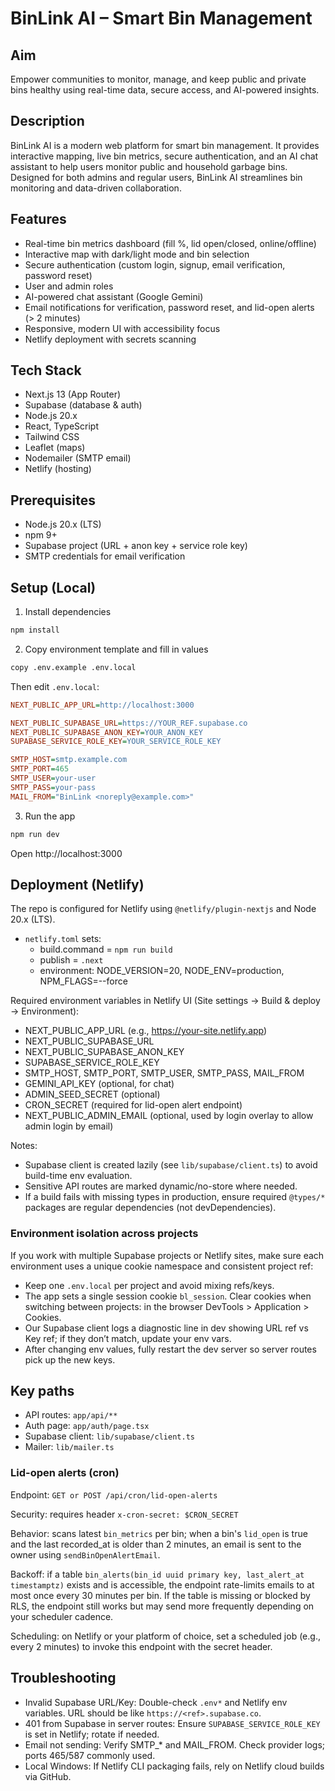 # BinLink AI – Smart Bin Management

## Aim

Empower communities to monitor, manage, and keep public and private bins healthy using real-time data, secure access, and AI-powered insights.

## Description

BinLink AI is a modern web platform for smart bin management. It provides interactive mapping, live bin metrics, secure authentication, and an AI chat assistant to help users monitor public and household garbage bins. Designed for both admins and regular users, BinLink AI streamlines bin monitoring and data-driven collaboration.

## Features

- Real-time bin metrics dashboard (fill %, lid open/closed, online/offline)
- Interactive map with dark/light mode and bin selection
- Secure authentication (custom login, signup, email verification, password reset)
- User and admin roles
- AI-powered chat assistant (Google Gemini)
- Email notifications for verification, password reset, and lid-open alerts (> 2 minutes)
- Responsive, modern UI with accessibility focus
- Netlify deployment with secrets scanning

## Tech Stack

- Next.js 13 (App Router)
- Supabase (database & auth)
- Node.js 20.x
- React, TypeScript
- Tailwind CSS
- Leaflet (maps)
- Nodemailer (SMTP email)
- Netlify (hosting)

## Prerequisites

- Node.js 20.x (LTS)
- npm 9+
- Supabase project (URL + anon key + service role key)
- SMTP credentials for email verification

## Setup (Local)

1. Install dependencies

```bash
npm install
```

2. Copy environment template and fill in values

```bash
copy .env.example .env.local
```

Then edit `.env.local`:

```ini
NEXT_PUBLIC_APP_URL=http://localhost:3000

NEXT_PUBLIC_SUPABASE_URL=https://YOUR_REF.supabase.co
NEXT_PUBLIC_SUPABASE_ANON_KEY=YOUR_ANON_KEY
SUPABASE_SERVICE_ROLE_KEY=YOUR_SERVICE_ROLE_KEY

SMTP_HOST=smtp.example.com
SMTP_PORT=465
SMTP_USER=your-user
SMTP_PASS=your-pass
MAIL_FROM="BinLink <noreply@example.com>"
```

3. Run the app

```bash
npm run dev
```

Open http://localhost:3000

## Deployment (Netlify)

The repo is configured for Netlify using `@netlify/plugin-nextjs` and Node 20.x (LTS).

- `netlify.toml` sets:
  - build.command = `npm run build`
  - publish = `.next`
  - environment: NODE_VERSION=20, NODE_ENV=production, NPM_FLAGS=--force

Required environment variables in Netlify UI (Site settings → Build & deploy → Environment):

- NEXT_PUBLIC_APP_URL (e.g., https://your-site.netlify.app)
- NEXT_PUBLIC_SUPABASE_URL
- NEXT_PUBLIC_SUPABASE_ANON_KEY
- SUPABASE_SERVICE_ROLE_KEY
- SMTP_HOST, SMTP_PORT, SMTP_USER, SMTP_PASS, MAIL_FROM
- GEMINI_API_KEY (optional, for chat)
- ADMIN_SEED_SECRET (optional)
- CRON_SECRET (required for lid-open alert endpoint)
- NEXT_PUBLIC_ADMIN_EMAIL (optional, used by login overlay to allow admin login by email)

Notes:

- Supabase client is created lazily (see `lib/supabase/client.ts`) to avoid build-time env evaluation.
- Sensitive API routes are marked dynamic/no-store where needed.
- If a build fails with missing types in production, ensure required `@types/*` packages are regular dependencies (not devDependencies).

### Environment isolation across projects

If you work with multiple Supabase projects or Netlify sites, make sure each environment uses a unique cookie namespace and consistent project ref:

- Keep one `.env.local` per project and avoid mixing refs/keys.
- The app sets a single session cookie `bl_session`. Clear cookies when switching between projects: in the browser DevTools > Application > Cookies.
- Our Supabase client logs a diagnostic line in dev showing URL ref vs Key ref; if they don’t match, update your env vars.
- After changing env values, fully restart the dev server so server routes pick up the new keys.

## Key paths

- API routes: `app/api/**`
- Auth page: `app/auth/page.tsx`
- Supabase client: `lib/supabase/client.ts`
- Mailer: `lib/mailer.ts`

### Lid-open alerts (cron)

Endpoint: `GET or POST /api/cron/lid-open-alerts`

Security: requires header `x-cron-secret: $CRON_SECRET`

Behavior: scans latest `bin_metrics` per bin; when a bin's `lid_open` is true and the last recorded_at is older than 2 minutes, an email is sent to the owner using `sendBinOpenAlertEmail`.

Backoff: if a table `bin_alerts(bin_id uuid primary key, last_alert_at timestamptz)` exists and is accessible, the endpoint rate-limits emails to at most once every 30 minutes per bin. If the table is missing or blocked by RLS, the endpoint still works but may send more frequently depending on your scheduler cadence.

Scheduling: on Netlify or your platform of choice, set a scheduled job (e.g., every 2 minutes) to invoke this endpoint with the secret header.

## Troubleshooting

- Invalid Supabase URL/Key: Double-check `.env*` and Netlify env variables. URL should be like `https://<ref>.supabase.co`.
- 401 from Supabase in server routes: Ensure `SUPABASE_SERVICE_ROLE_KEY` is set in Netlify; rotate if needed.
- Email not sending: Verify SMTP\_\* and MAIL_FROM. Check provider logs; ports 465/587 commonly used.
- Local Windows: If Netlify CLI packaging fails, rely on Netlify cloud builds via GitHub.

